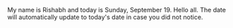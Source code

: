 My name is Rishabh and today is Sunday, September 19. Hello all. The date will automatically update to today's date in case you did not notice.
